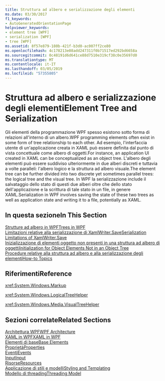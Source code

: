 ```yaml
---
title: Struttura ad albero e serializzazione degli elementi
ms.date: 03/30/2017
f1_keywords:
- AutoGeneratedOrientationPage
helpviewer_keywords:
- element tree [WPF]
- serialization [WPF]
- tree [WPF]
ms.assetid: 8f57e879-180b-421f-b3d0-ac007ff2ce80
ms.openlocfilehash: 4c178213e08add247311f0b71517ed292bd6658a
ms.sourcegitcommit: 0c48191d6d641ce88d7510e319cf38c0e35697d0
ms.translationtype: MT
ms.contentlocale: it-IT
ms.lasthandoff: 03/05/2019
ms.locfileid: "57355805"
---
```

# <a name="element-tree-and-serialization"></a><span data-ttu-id="ba981-102">Struttura ad albero e serializzazione degli elementi</span><span class="sxs-lookup"><span data-stu-id="ba981-102">Element Tree and Serialization</span></span>
<span data-ttu-id="ba981-103">Gli elementi della programmazione WPF spesso esistono sotto forma di relazioni all'interno di un albero.</span><span class="sxs-lookup"><span data-stu-id="ba981-103">WPF programming elements often exist in some form of tree relationship to each other.</span></span> <span data-ttu-id="ba981-104">Ad esempio, l'interfaccia utente di un'applicazione creata in XAML può essere definita dal punto di vista concettuale come albero di oggetti.</span><span class="sxs-lookup"><span data-stu-id="ba981-104">For instance, an application UI created in XAML can be conceptualized as an object tree.</span></span> <span data-ttu-id="ba981-105">L'albero degli elementi può essere suddiviso ulteriormente in due alberi discreti e tuttavia a volte paralleli: l'albero logico e la struttura ad albero visuale.</span><span class="sxs-lookup"><span data-stu-id="ba981-105">The element tree can be further divided into two discrete yet sometimes parallel trees: the logical tree and the visual tree.</span></span> <span data-ttu-id="ba981-106">In WPF la serializzazione include il salvataggio dello stato di questi due alberi oltre che dello stato dell'applicazione e la scrittura di tale stato in un file, in genere XAML.</span><span class="sxs-lookup"><span data-stu-id="ba981-106">Serialization in WPF involves saving the state of these two trees as well as application state and writing it to a file, potentially as XAML.</span></span>  
  
## <a name="in-this-section"></a><span data-ttu-id="ba981-107">In questa sezione</span><span class="sxs-lookup"><span data-stu-id="ba981-107">In This Section</span></span>  
 [<span data-ttu-id="ba981-108">Strutture ad albero in WPF</span><span class="sxs-lookup"><span data-stu-id="ba981-108">Trees in WPF</span></span>](trees-in-wpf.md)  
 [<span data-ttu-id="ba981-109">Limitazioni relative alla serializzazione di XamlWriter.Save</span><span class="sxs-lookup"><span data-stu-id="ba981-109">Serialization Limitations of XamlWriter.Save</span></span>](serialization-limitations-of-xamlwriter-save.md)  
 [<span data-ttu-id="ba981-110">Inizializzazione di elementi oggetto non presenti in una struttura ad albero di oggetti</span><span class="sxs-lookup"><span data-stu-id="ba981-110">Initialization for Object Elements Not in an Object Tree</span></span>](initialization-for-object-elements-not-in-an-object-tree.md)  
 [<span data-ttu-id="ba981-111">Procedure relative alla struttura ad albero e alla serializzazione degli elementi</span><span class="sxs-lookup"><span data-stu-id="ba981-111">How-to Topics</span></span>](element-tree-and-serialization-how-to-topics.md)  
  
## <a name="reference"></a><span data-ttu-id="ba981-112">Riferimenti</span><span class="sxs-lookup"><span data-stu-id="ba981-112">Reference</span></span>  
 <xref:System.Windows.Markup>  
  
 <xref:System.Windows.LogicalTreeHelper>  
  
 <xref:System.Windows.Media.VisualTreeHelper>  
  
## <a name="related-sections"></a><span data-ttu-id="ba981-113">Sezioni correlate</span><span class="sxs-lookup"><span data-stu-id="ba981-113">Related Sections</span></span>  
 [<span data-ttu-id="ba981-114">Architettura WPF</span><span class="sxs-lookup"><span data-stu-id="ba981-114">WPF Architecture</span></span>](wpf-architecture.md)  
  [<span data-ttu-id="ba981-115">XAML in WPF</span><span class="sxs-lookup"><span data-stu-id="ba981-115">XAML in WPF</span></span>](xaml-in-wpf.md)  
  [<span data-ttu-id="ba981-116">Elementi di base</span><span class="sxs-lookup"><span data-stu-id="ba981-116">Base Elements</span></span>](base-elements.md)  
  [<span data-ttu-id="ba981-117">Proprietà</span><span class="sxs-lookup"><span data-stu-id="ba981-117">Properties</span></span>](properties-wpf.md)  
  [<span data-ttu-id="ba981-118">Eventi</span><span class="sxs-lookup"><span data-stu-id="ba981-118">Events</span></span>](events-wpf.md)  
  [<span data-ttu-id="ba981-119">Input</span><span class="sxs-lookup"><span data-stu-id="ba981-119">Input</span></span>](input-wpf.md)  
  [<span data-ttu-id="ba981-120">Risorse</span><span class="sxs-lookup"><span data-stu-id="ba981-120">Resources</span></span>](resources-wpf.md)  
  [<span data-ttu-id="ba981-121">Applicazione di stili e modelli</span><span class="sxs-lookup"><span data-stu-id="ba981-121">Styling and Templating</span></span>](../controls/styling-and-templating.md)  
  [<span data-ttu-id="ba981-122">Modello di threading</span><span class="sxs-lookup"><span data-stu-id="ba981-122">Threading Model</span></span>](threading-model.md)
